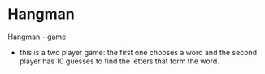 # Hangman
Hangman - game
 - this is a two player game: the first one chooses a word and the second player has 10 guesses to find the letters that form the word.
